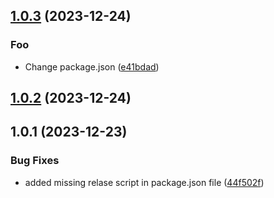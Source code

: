 

## [1.0.3](https://github.com/resatyavcin/erp-server/compare/1.0.2...1.0.3) (2023-12-24)


### Foo

* Change package.json ([e41bdad](https://github.com/resatyavcin/erp-server/commit/e41bdad4f9735a05471249bf3b3d33cb3469db1d))

## [1.0.2](https://github.com/resatyavcin/erp-server/compare/1.0.1...1.0.2) (2023-12-24)

## 1.0.1 (2023-12-23)


### Bug Fixes

* added missing relase script in package.json file ([44f502f](https://github.com/resatyavcin/erp-server/commit/44f502f09a0eff020b12a688808c3dd6ca8ff35a))
